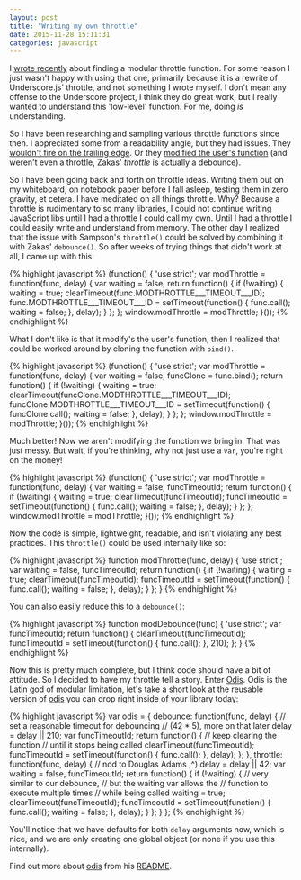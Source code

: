 ```yaml
---
layout: post
title: "Writing my own throttle"
date: 2015-11-28 15:11:31
categories: javascript
---
```


I [wrote recently](https://ryanpcmcquen.org/javascript/2015/10/22/a-modular-throttle.html) about finding a modular throttle function. For some reason I just wasn't happy with using that one, primarily because it is a rewrite of Underscore.js' throttle, and not something I wrote myself. I don't mean any offense to the Underscore project, I think they do great work, but I really wanted to understand this 'low-level' function. For me, doing *is* understanding.

So I have been researching and sampling various throttle functions since then. I appreciated some from a readability angle, but they had issues. They [wouldn't fire on the trailing edge](http://sampsonblog.com/749/simple-throttle-function). Or they [modified the user's function](https://www.nczonline.net/blog/2007/11/30/the-throttle-function/) (and weren't even a throttle, Zakas' *throttle* is actually a debounce).

So I have been going back and forth on throttle ideas. Writing them out on my whiteboard, on notebook paper before I fall asleep, testing them in zero gravity, et cetera. I have meditated on all things throttle. Why? Because a throttle is rudimentary to so many libraries, I could not continue writing JavaScript libs until I had a throttle I could call my own. Until I had a throttle I could easily write and understand from memory. The other day I realized that the issue with Sampson's `throttle()` could be solved by combining it with Zakas' `debounce()`. So after weeks of trying things that didn't work at all, I came up with this:

{% highlight javascript %}
(function() {
  'use strict';
  var modThrottle = function(func, delay) {
    var waiting = false;
    return function() {
      if (!waiting) {
        waiting = true;
        clearTimeout(func.MODTHROTTLE___TIMEOUT___ID);
        func.MODTHROTTLE___TIMEOUT___ID = setTimeout(function() {
          func.call();
          waiting = false;
        }, delay);
      }
    };
  };
  window.modThrottle = modThrottle;
}());
{% endhighlight %}

What I don't like is that it modify's the user's function, then I realized that could be worked around by cloning the function with `bind()`.

{% highlight javascript %}
(function() {
  'use strict';
  var modThrottle = function(func, delay) {
    var waiting = false,
      funcClone = func.bind();
    return function() {
      if (!waiting) {
        waiting = true;
        clearTimeout(funcClone.MODTHROTTLE___TIMEOUT___ID);
        funcClone.MODTHROTTLE___TIMEOUT___ID = setTimeout(function() {
          funcClone.call();
          waiting = false;
        }, delay);
      }
    };
  };
  window.modThrottle = modThrottle;
}());
{% endhighlight %}

Much better! Now we aren't modifying the function we bring in. That was just messy. But wait, if you're thinking, why not just use a `var`, you're right on the money!

{% highlight javascript %}
(function() {
  'use strict';
  var modThrottle = function(func, delay) {
    var waiting = false,
      funcTimeoutId;
    return function() {
      if (!waiting) {
        waiting = true;
        clearTimeout(funcTimeoutId);
        funcTimeoutId = setTimeout(function() {
          func.call();
          waiting = false;
        }, delay);
      }
    };
  };
  window.modThrottle = modThrottle;
}());
{% endhighlight %}

Now the code is simple, lightweight, readable, and isn't violating any best practices. This `throttle()` could be used internally like so:

{% highlight javascript %}
function modThrottle(func, delay) {
  'use strict';
  var waiting = false,
    funcTimeoutId;
  return function() {
    if (!waiting) {
      waiting = true;
      clearTimeout(funcTimeoutId);
      funcTimeoutId = setTimeout(function() {
        func.call();
        waiting = false;
      }, delay);
    }
  };
}
{% endhighlight %}

You can also easily reduce this to a `debounce()`:

{% highlight javascript %}
function modDebounce(func) {
  'use strict';
  var funcTimeoutId;
  return function() {
    clearTimeout(funcTimeoutId);
    funcTimeoutId = setTimeout(function() {
      func.call();
    }, 210);
  };
}
{% endhighlight %}

Now this is pretty much complete, but I think code should have a bit of attitude. So I decided to have my throttle tell a story. Enter [Odis](https://github.com/ryanpcmcquen/odis). Odis is the Latin god of modular limitation, let's take a short look at the reusable version of [odis](https://github.com/ryanpcmcquen/odis) you can drop right inside of your library today:

{% highlight javascript %}
  var odis = {
    debounce: function(func, delay) {
      // set a reasonable timeout for debouncing
      // (42 * 5), more on that later
      delay = delay || 210;
      var funcTimeoutId;
      return function() {
        // keep clearing the function
        // until it stops being called
        clearTimeout(funcTimeoutId);
        funcTimeoutId = setTimeout(function() {
          func.call();
        }, delay);
      };
    },
    throttle: function(func, delay) {
      // nod to Douglas Adams  ;^)
      delay = delay || 42;
      var waiting = false,
        funcTimeoutId;
      return function() {
        if (!waiting) {
          // very similar to our debounce,
          // but the waiting var allows the
          // function to execute multiple times
          // while being called
          waiting = true;
          clearTimeout(funcTimeoutId);
          funcTimeoutId = setTimeout(function() {
            func.call();
            waiting = false;
          }, delay);
        }
      };
    }
  };
{% endhighlight %}

You'll notice that we have defaults for both `delay` arguments now, which is nice, and we are only creating one global object (or none if you use this internally).

Find out more about [odis](https://github.com/ryanpcmcquen/odis) from his [README](https://github.com/ryanpcmcquen/odis/blob/master/README.md).

